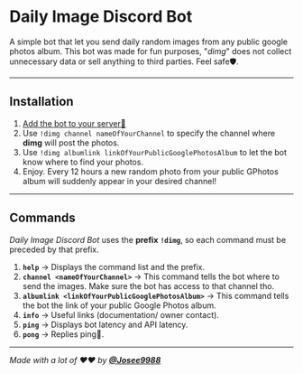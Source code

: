 # **Daily Image Discord Bot**

A simple bot that let you send daily random images from any public google photos album.
This bot was made for fun purposes, "*dimg*" does not collect unnecessary data or sell anything to third parties.
Feel safe🛡️.

---

## **Installation**

1. [Add the bot to your server🤖](https://discord.com/oauth2/authorize?client_id=806274731245436960&permissions=3072&scope=bot
)
2. Use `!dimg channel nameOfYourChannel` to specify the channel where **dimg** will post the photos.
3. Use `!dimg albumlink linkOfYourPublicGooglePhotosAlbum` to let the bot know where to find your photos.
4. Enjoy. Every 12 hours a new random photo from your public GPhotos album will suddenly appear in your desired channel!

---

## **Commands**

*Daily Image Discord Bot* uses the **prefix** **`!dimg`**, so each command must be preceded by that prefix.

1. **`help`** -> Displays the command list and the prefix.
2. **`channel <nameOfYourChannel>`** -> This command tells the bot where to send the images. Make sure the bot has
   access to that channel tho.
3. **`albumlink <linkOfYourPublicGooglePhotosAlbum>`** ->  This command tells the bot the link of your public Google
   Photos album.
4. **`info`** -> Useful links (documentation/ owner contact).
5. **`ping`** -> Displays bot latency and API latency.
6. **`pong`** -> Replies ping🤪.

---

_Made with a lot of ❤️❤️ by **[@Josee9988](https://github.com/Josee9988)**_
